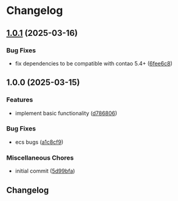 # Changelog

## [1.0.1](https://github.com/cgoIT/contao-robots-txt-bundle/compare/v1.0.0...v1.0.1) (2025-03-16)


### Bug Fixes

* fix dependencies to be compatible with contao 5.4+ ([6fee6c8](https://github.com/cgoIT/contao-robots-txt-bundle/commit/6fee6c824761176fc6682b2083282d58a27ce48e))

## 1.0.0 (2025-03-15)


### Features

* implement basic functionality ([d786806](https://github.com/cgoIT/contao-robots-txt-bundle/commit/d7868062ccf1394e96841c808d40e84bd0eed31c))


### Bug Fixes

* ecs bugs ([a1c8cf9](https://github.com/cgoIT/contao-robots-txt-bundle/commit/a1c8cf9e5d3d69bb96fb8addcd0117f7e20c31b2))


### Miscellaneous Chores

* initial commit ([5d99bfa](https://github.com/cgoIT/contao-robots-txt-bundle/commit/5d99bfa2b2618f9a176147274ce3128d007b3bf0))

## Changelog
